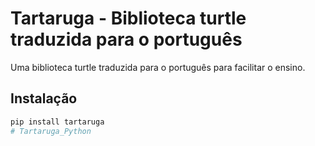 # Tartaruga - Biblioteca turtle traduzida para o português

Uma biblioteca turtle traduzida para o português para facilitar o ensino.

## Instalação

```bash
pip install tartaruga
#   T a r t a r u g a _ P y t h o n  
 